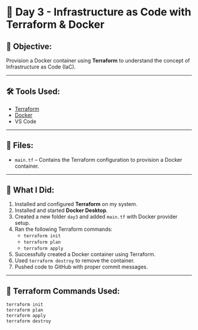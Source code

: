 # 🚀 Day 3 - Infrastructure as Code with Terraform & Docker

## 📌 Objective:
Provision a Docker container using **Terraform** to understand the concept of Infrastructure as Code (IaC).

---

## 🛠 Tools Used:
- [Terraform](https://www.terraform.io/)
- [Docker](https://www.docker.com/)
- VS Code 

---

## 📂 Files:
- `main.tf` – Contains the Terraform configuration to provision a Docker container.

---

## 🧾 What I Did:

1. Installed and configured **Terraform** on my system.
2. Installed and started **Docker Desktop**.
3. Created a new folder `day3` and added `main.tf` with Docker provider setup.
4. Ran the following Terraform commands:
   - `terraform init`
   - `terraform plan`
   - `terraform apply`
5. Successfully created a Docker container using Terraform.
6. Used `terraform destroy` to remove the container.
7. Pushed code to GitHub with proper commit messages.

---

## 📌 Terraform Commands Used:

```bash
terraform init
terraform plan
terraform apply
terraform destroy
